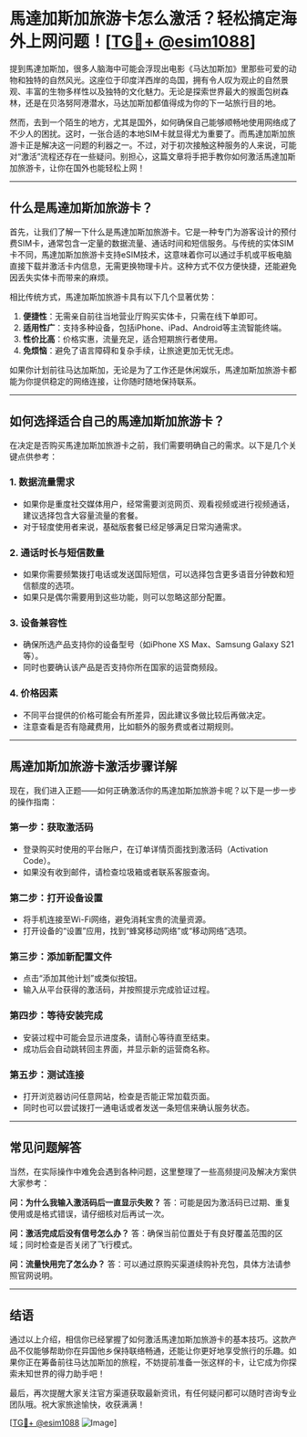 # 馬達加斯加旅游卡怎么激活？轻松搞定海外上网问题！[[TG💪+ @esim1088](https://t.me/s/esim1088)]

提到馬達加斯加，很多人脑海中可能会浮现出电影《马达加斯加》里那些可爱的动物和独特的自然风光。这座位于印度洋西岸的岛国，拥有令人叹为观止的自然景观、丰富的生物多样性以及独特的文化魅力。无论是探索世界最大的猴面包树森林，还是在贝洛努阿港潜水，马达加斯加都值得成为你的下一站旅行目的地。

然而，去到一个陌生的地方，尤其是国外，如何确保自己能够顺畅地使用网络成了不少人的困扰。这时，一张合适的本地SIM卡就显得尤为重要了。而馬達加斯加旅游卡正是解决这一问题的利器之一。不过，对于初次接触这种服务的人来说，可能对“激活”流程还存在一些疑问。别担心，这篇文章将手把手教你如何激活馬達加斯加旅游卡，让你在国外也能轻松上网！

---

## 什么是馬達加斯加旅游卡？

首先，让我们了解一下什么是馬達加斯加旅游卡。它是一种专门为游客设计的预付费SIM卡，通常包含一定量的数据流量、通话时间和短信服务。与传统的实体SIM卡不同，馬達加斯加旅游卡支持eSIM技术，这意味着你可以通过手机或平板电脑直接下载并激活卡内信息，无需更换物理卡片。这种方式不仅方便快捷，还能避免因丢失实体卡而带来的麻烦。

相比传统方式，馬達加斯加旅游卡具有以下几个显著优势：

1. **便捷性**：无需亲自前往当地营业厅购买实体卡，只需在线下单即可。
2. **适用性广**：支持多种设备，包括iPhone、iPad、Android等主流智能终端。
3. **性价比高**：价格实惠，流量充足，适合短期旅行者使用。
4. **免烦恼**：避免了语言障碍和复杂手续，让旅途更加无忧无虑。

如果你计划前往马达加斯加，无论是为了工作还是休闲娱乐，馬達加斯加旅游卡都能为你提供稳定的网络连接，让你随时随地保持联系。

---

## 如何选择适合自己的馬達加斯加旅游卡？

在决定是否购买馬達加斯加旅游卡之前，我们需要明确自己的需求。以下是几个关键点供参考：

### 1. **数据流量需求**
   - 如果你是重度社交媒体用户，经常需要浏览网页、观看视频或进行视频通话，建议选择包含大容量流量的套餐。
   - 对于轻度使用者来说，基础版套餐已经足够满足日常沟通需求。

### 2. **通话时长与短信数量**
   - 如果你需要频繁拨打电话或发送国际短信，可以选择包含更多语音分钟数和短信额度的选项。
   - 如果只是偶尔需要用到这些功能，则可以忽略这部分配置。

### 3. **设备兼容性**
   - 确保所选产品支持你的设备型号（如iPhone XS Max、Samsung Galaxy S21等）。
   - 同时也要确认该产品是否支持你所在国家的运营商频段。

### 4. **价格因素**
   - 不同平台提供的价格可能会有所差异，因此建议多做比较后再做决定。
   - 注意查看是否有隐藏费用，比如额外的服务费或者过期规则。

---

## 馬達加斯加旅游卡激活步骤详解

现在，我们进入正题——如何正确激活你的馬達加斯加旅游卡呢？以下是一步一步的操作指南：

### 第一步：获取激活码
   - 登录购买时使用的平台账户，在订单详情页面找到激活码（Activation Code）。
   - 如果没有收到邮件，请检查垃圾箱或者联系客服查询。

### 第二步：打开设备设置
   - 将手机连接至Wi-Fi网络，避免消耗宝贵的流量资源。
   - 打开设备的“设置”应用，找到“蜂窝移动网络”或“移动网络”选项。

### 第三步：添加新配置文件
   - 点击“添加其他计划”或类似按钮。
   - 输入从平台获得的激活码，并按照提示完成验证过程。

### 第四步：等待安装完成
   - 安装过程中可能会显示进度条，请耐心等待直至结束。
   - 成功后会自动跳转回主界面，并显示新的运营商名称。

### 第五步：测试连接
   - 打开浏览器访问任意网站，检查是否能正常加载页面。
   - 同时也可以尝试拨打一通电话或者发送一条短信来确认服务状态。

---

## 常见问题解答

当然，在实际操作中难免会遇到各种问题，这里整理了一些高频提问及解决方案供大家参考：

**问：为什么我输入激活码后一直显示失败？**
答：可能是因为激活码已过期、重复使用或是格式错误，请仔细核对后再试一次。

**问：激活完成后没有信号怎么办？**
答：确保当前位置处于有良好覆盖范围的区域；同时检查是否关闭了飞行模式。

**问：流量快用完了怎么办？**
答：可以通过原购买渠道续购补充包，具体方法请参照官网说明。

---

## 结语

通过以上介绍，相信你已经掌握了如何激活馬達加斯加旅游卡的基本技巧。这款产品不仅能够帮助你在异国他乡保持联络畅通，还能让你更好地享受旅行的乐趣。如果你正在筹备前往马达加斯加的旅程，不妨提前准备一张这样的卡，让它成为你探索未知世界的得力助手吧！

最后，再次提醒大家关注官方渠道获取最新资讯，有任何疑问都可以随时咨询专业团队哦。祝大家旅途愉快，收获满满！

[[TG💪+ @esim1088](https://t.me/s/esim1088) ![Image](https://i.postimg.cc/4NQfJmqS/Snipaste-2025-05-13-00-14-12.png)]